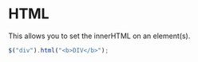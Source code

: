 # HTML

This allows you to set the innerHTML on an element\(s\).

```javascript
$("div").html("<b>DIV</b>");
```

